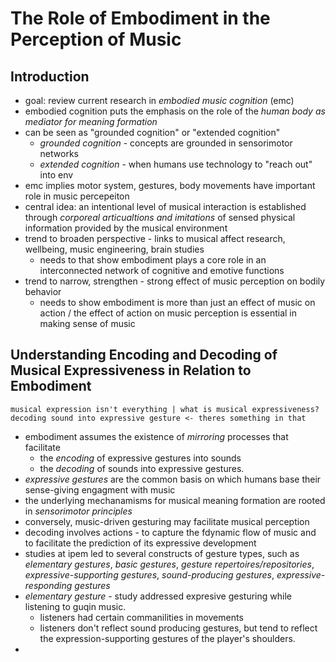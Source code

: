 # The Role of Embodiment in the Perception of Music
## Introduction
* goal: review current research in *embodied music cognition* (emc)
* embodied cognition puts the emphasis on the role of the *human body as mediator for meaning formation*
* can be seen as "grounded cognition" or "extended cognition"
  * *grounded cognition* - concepts are grounded in sensorimotor networks
  * *extended cognition* - when humans use technology to "reach out" into env
* emc implies motor system, gestures, body movements have important role in music percepeiton
* central idea: an intentional level of musical interaction is established through *corporeal articualtions and imitations* of sensed physical information provided by the musical environment
* trend to broaden perspective - links to musical affect research, wellbeing, music engineering, brain studies
  * needs to that show embodiment plays a core role in an interconnected network of cognitive and emotive functions
* trend to narrow, strengthen -  strong effect of music perception on bodily behavior
  * needs to show embodiment is more than just an effect of music on action / the effect of action on music perception is essential in making sense of music

## Understanding Encoding and Decoding of Musical Expressiveness in Relation to Embodiment
```musical expression isn't everything | what is musical expressiveness? decoding sound into expressive gesture <- theres something in that```
* embodiment assumes the existence of *mirroring* processes that facilitate
  *  the *encoding* of expressive gestures into sounds
  *  the *decoding* of sounds into expressive gestures.
* *expressive gestures* are the common basis on which humans base their sense-giving engagment with music
* the underlying mechanamisms for musical meaning formation are rooted in *sensorimotor principles*
* conversely, music-driven gesturing may facilitate musical perception
* decoding involves actions - to capture the fdynamic flow of music and to facilitate the prediction of its expressive development
* studies at ipem led to several constructs of gesture types, such as *elementary gestures*, *basic gestures*, *gesture repertoires/repositories*, *expressive-supporting gestures*, *sound-producing gestures*, *expressive-responding gestures*
* *elementary gesture* - study addressed expresive gesturing while listening to guqin music.
  * listeners had certain commanilities in movements
  * listeners don't reflect sound producing gestures, but tend to reflect the expression-supporting gestures of the player's shoulders.
*
